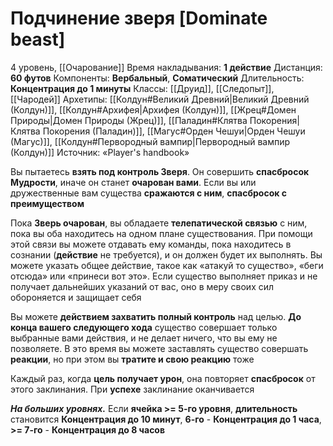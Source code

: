 # Подчинение зверя [Dominate beast]
4 уровень, [[Очарование]]
Время накладывания: **1 действие**
Дистанция: **60 футов**
Компоненты: **Вербальный**, **Соматический**
Длительность: **Концентрация до 1 минуты**
Классы: [[Друид]], [[Следопыт]], [[Чародей]]
Архетипы: [[Колдун#Великий Древний|Великий Древний (Колдун)]], [[Колдун#Архифея|Архифея (Колдун)]], [[Жрец#Домен Природы|Домен Природы (Жрец)]], [[Паладин#Клятва Покорения|Клятва Покорения (Паладин)]], [[Магус#Орден Чешуи|Орден Чешуи (Магус)]], [[Колдун#Первородный вампир|Первородный вампир (Колдун)]]
Источник: «Player's handbook»

Вы пытаетесь **взять под контроль Зверя**. Он совершить **спасбросок Мудрости**, иначе он станет **очарован вами**. Если вы или дружественные вам существа **сражаются с ним**, **спасбросок с преимуществом**

Пока **Зверь очарован**, вы обладаете **телепатической связью** с ним, пока вы оба находитесь на одном плане существования. При помощи этой связи вы можете отдавать ему команды, пока находитесь в сознании (**действие** не требуется), и он должен будет их выполнять. Вы можете указать общее действие, такое как «атакуй то существо», «беги отсюда» или «принеси вот это». Если существо выполняет приказ и не получает дальнейших указаний от вас, оно в меру своих сил обороняется и защищает себя

Вы можете **действием захватить полный контроль** над целью. **До конца вашего следующего хода** существо совершает только выбранные вами действия, и не делает ничего, что вы ему не позволяете. В это время вы можете заставлять существо совершать **реакции**, но при этом вы **тратите и свою реакцию** тоже

Каждый раз, когда **цель получает урон**, она повторяет **спасбросок** от этого заклинания. При **успехе** заклинание оканчивается

**_На больших уровнях._** Если **ячейка >= 5-го уровня**, **длительность** становится **Концентрация до 10 минут**, **6-го** - **Концентрация до 1 часа**, **>= 7-го** - **Концентрация до 8 часов**